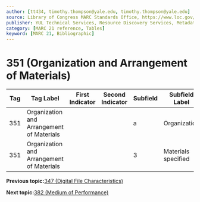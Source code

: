 ```yaml
---
author: [tt434, timothy.thompson@yale.edu, timothy.thompson@yale.edu]
source: Library of Congress MARC Standards Office, https://www.loc.gov/marc/bibliographic/bd351.html
publisher: YUL Technical Services, Resource Discovery Services, Metadata Services Unit
category: [MARC 21 reference, Tables]
keyword: [MARC 21, Bibliographic]
---
```


# 351 \(Organization and Arrangement of Materials\)

|Tag|Tag Label|First Indicator|Second Indicator|Subfield|Subfield Label|Repeatable|
|---|---------|---------------|----------------|--------|--------------|----------|
|351|Organization and Arrangement of Materials| | |a|Organization|F|
|351|Organization and Arrangement of Materials| | |3|Materials specified|F|

**Previous topic:**[347 \(Digital File Characteristics\)](../tables/347_bib_table.md)

**Next topic:**[382 \(Medium of Performance\)](../tables/382_bib_table.md)

